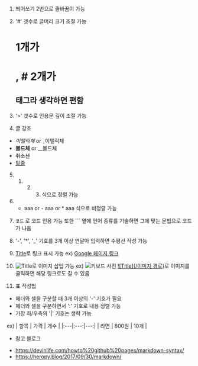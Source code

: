 1. 띄어쓰기 2번으로 줄바꿈이 가능

2. '#' 갯수로 글머리 크기 조절 가능
    # 1개가 <h1>, # 2개가 <h2> 태그라 생각하면 편함
   
3. '>' 갯수로 인용문 깊이 조절 가능

4. 글 강조
- *이탤릭체* or _이탤릭체
- **볼드체** or __볼드체
- ~~취소선~~
- <u>밑줄</u>

5. 1. 2. 3. 식으로 정렬 가능

6. + aaa or - aaa or * aaa 식으로 비정렬 가능

7. ``` 코드 ``` 로 코드 인용 가능
   또한 ``` 옆에 언어 종류를 기술하면 그에 맞는 문법으로 코드가 나옴
    
8. '-', '*', '_' 기호를 3개 이상 연달아 입력하면 수평선 작성 가능

9. [Title](Link "링크설명")로 링크 표시 가능
   ex) [Google 페이지 링크](https://google.com "구글 페이지")
   
10. ![Title](Link "이미지 설명")로 이미지 삽입 가능
   ex) ![키보드 사진](https://devinlife.com/assets/images/bio-photo-keyboard-small.jpg "키보드 사이미지")
   [![Title](/이미지 경로)](Link)로 이미지를 클릭하면 해당 링크로도 갈 수 있음
   
11. 표 작성법
- 헤더와 셀을 구분할 때 3개 이상의 '-' 기호가 필요
- 헤더와 셀을 구분하면서 ':' 기호로 내용 정렬 가능
- 가장 좌/우측의 '|' 기호는 생략 가능

ex)
| 항목 | 가격 | 개수 |
|:---|:---:|---:|
| 라면 | 800원 | 10개 |

* 참고 블로그
- https://devinlife.com/howto%20github%20pages/markdown-syntax/
- https://heropy.blog/2017/09/30/markdown/
